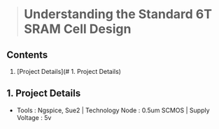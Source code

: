 > # Understanding the Standard 6T SRAM Cell Design
## Contents
1. [Project Details](# 1. Project Details)
## 1. Project Details
- Tools : Ngspice, Sue2 | Technology Node : 0.5um SCMOS | Supply Voltage : 5v

